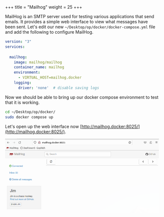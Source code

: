 +++
title = "Mailhog"
weight = 25
+++

MailHog is an SMTP server used for testing various applications that send emails. It provides a simple web interface to view what messages have been sent. Let's edit our new `~/Desktop/op/docker/docker-compose.yml` file and add the following to configure MailHog.

```yml
version: "3"
services:

  mailhog:
    image: mailhog/mailhog
    container_name: mailhog
    environment:
      - VIRTUAL_HOST=mailhog.docker
    logging:
      driver: 'none'  # disable saving logs

```

Now we should be able to bring up our docker compose environment to test that it is working.

```bash
cd ~/Desktop/op/docker/
sudo docker compose up
```

Let's open up the web interface now [http://mailhog.docker:8025/](http://mailhog.docker:8025/).

![MailHog Landing Page](/static/how-to-phishing/mailhog-first-setup.png)
